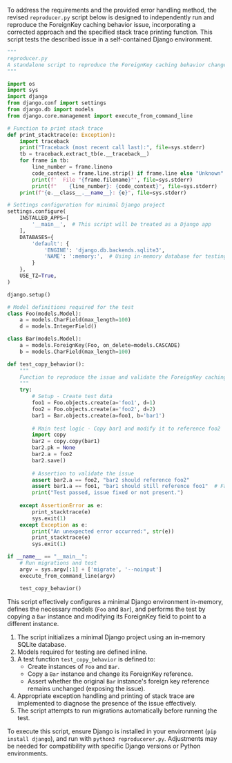To address the requirements and the provided error handling method, the revised `reproducer.py` script below is designed to independently run and reproduce the ForeignKey caching behavior issue, incorporating a corrected approach and the specified stack trace printing function. This script tests the described issue in a self-contained Django environment.

```python
"""
reproducer.py
A standalone script to reproduce the ForeignKey caching behavior change issue between Django 1.11.x and 2.x versions.
"""

import os
import sys
import django
from django.conf import settings
from django.db import models
from django.core.management import execute_from_command_line

# Function to print stack trace
def print_stacktrace(e: Exception):
    import traceback
    print("Traceback (most recent call last):", file=sys.stderr)
    tb = traceback.extract_tb(e.__traceback__)
    for frame in tb:
        line_number = frame.lineno
        code_context = frame.line.strip() if frame.line else "Unknown"
        print(f'  File "{frame.filename}"', file=sys.stderr)
        print(f"    {line_number}: {code_context}", file=sys.stderr)
    print(f"{e.__class__.__name__}: {e}", file=sys.stderr)

# Settings configuration for minimal Django project
settings.configure(
    INSTALLED_APPS=[
        '__main__',  # This script will be treated as a Django app
    ],
    DATABASES={
        'default': {
            'ENGINE': 'django.db.backends.sqlite3',
            'NAME': ':memory:',  # Using in-memory database for testing
        }
    },
    USE_TZ=True,
)

django.setup()

# Model definitions required for the test
class Foo(models.Model):
    a = models.CharField(max_length=100)
    d = models.IntegerField()

class Bar(models.Model):
    a = models.ForeignKey(Foo, on_delete=models.CASCADE)
    b = models.CharField(max_length=100)

def test_copy_behavior():
    """
    Function to reproduce the issue and validate the ForeignKey caching behavior.
    """
    try:
        # Setup - Create test data
        foo1 = Foo.objects.create(a='foo1', d=1)
        foo2 = Foo.objects.create(a='foo2', d=2)
        bar1 = Bar.objects.create(a=foo1, b='bar1')
        
        # Main test logic - Copy bar1 and modify it to reference foo2
        import copy
        bar2 = copy.copy(bar1)
        bar2.pk = None
        bar2.a = foo2
        bar2.save()
        
        # Assertion to validate the issue
        assert bar2.a == foo2, "bar2 should reference foo2"
        assert bar1.a == foo1, "bar1 should still reference foo1"  # Fails in Django >= 2.0 due to changed caching behavior
        print("Test passed, issue fixed or not present.")
        
    except AssertionError as e:
        print_stacktrace(e)
        sys.exit(1)
    except Exception as e:
        print("An unexpected error occurred:", str(e))
        print_stacktrace(e)
        sys.exit(1)

if __name__ == "__main__":
    # Run migrations and test
    argv = sys.argv[:1] + ['migrate', '--noinput']
    execute_from_command_line(argv)

    test_copy_behavior()
```

This script effectively configures a minimal Django environment in-memory, defines the necessary models (`Foo` and `Bar`), and performs the test by copying a `Bar` instance and modifying its ForeignKey field to point to a different instance.

1. The script initializes a minimal Django project using an in-memory SQLite database.
2. Models required for testing are defined inline.
3. A test function `test_copy_behavior` is defined to:
   - Create instances of `Foo` and `Bar`.
   - Copy a `Bar` instance and change its ForeignKey reference.
   - Assert whether the original `Bar` instance's foreign key reference remains unchanged (exposing the issue).
4. Appropriate exception handling and printing of stack trace are implemented to diagnose the presence of the issue effectively.
5. The script attempts to run migrations automatically before running the test.

To execute this script, ensure Django is installed in your environment (`pip install django`), and run with `python3 reproducerer.py`. Adjustments may be needed for compatibility with specific Django versions or Python environments.